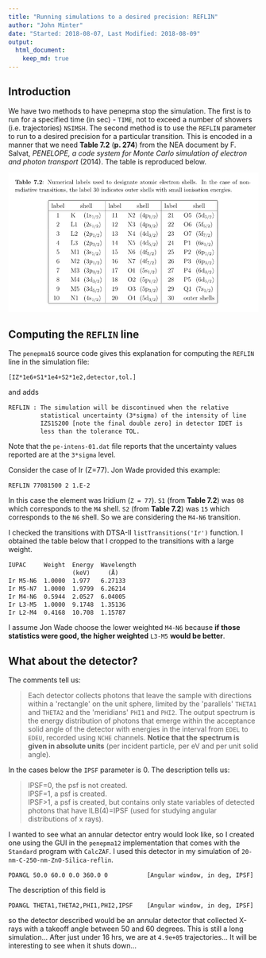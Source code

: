 ```yaml
---
title: "Running simulations to a desired precision: REFLIN"
author: "John Minter"
date: "Started: 2018-08-07, Last Modified: 2018-08-09"
output:
  html_document:
    keep_md: true
---
```




## Introduction

We have two methods to have penepma stop the simulation. The first is to 
run for a specified time (in sec) - `TIME`, not to exceed a number of showers
(i.e. trajectories) `NSIMSH`. The second method is to use the `REFLIN` parameter
to run to a desired precision for a particular transition. This is encoded in
a manner that we need **Table 7.2** (**p. 274**) from the NEA document by F. Salvat,
*PENELOPE, a code system for Monte Carlo simulation of electron and photon transport*
(2014). The table is reproduced below.

![Table 7.2](./img/penepma-2014-shell-nomenclature.png)

## Computing the `REFLIN` line

The `penepma16` source code gives this explanation for computing the `REFLIN`
line in the simulation file:

```
[IZ*1e6+S1*1e4+S2*1e2,detector,tol.]
```

and adds

```
REFLIN : The simulation will be discontinued when the relative
         statistical uncertainty (3*sigma) of the intensity of line
         IZS1S200 [note the final double zero] in detector IDET is
         less than the tolerance TOL.
```

Note that the `pe-intens-01.dat` file reports that the uncertainty
values reported are at the `3*sigma` level.

Consider the case of Ir (Z=77). Jon Wade provided this example:

```
REFLIN 77081500 2 1.E-2
```

In this case the element was Iridium (`Z = 77`). `S1` (from **Table 7.2**)
was `08` which corresponds to the `M4` shell. `S2` (from **Table 7.2**) was `15`
which corresponds to the `N6` shell. So we are considering the `M4-N6`
transition.

I checked the transitions with DTSA-II `listTransitions('Ir')` function.
I obtained the table below that I cropped to the transitions with a large weight.

```
IUPAC     Weight  Energy  Wavelength
                  (keV)     (Å)
Ir M5-N6  1.0000  1.977   6.27133
Ir M5-N7  1.0000  1.9799  6.26214
Ir M4-N6  0.5944  2.0527  6.04005
Ir L3-M5  1.0000  9.1748  1.35136
Ir L2-M4  0.4168  10.708  1.15787
```


I assume Jon Wade choose the lower weighted `M4-N6` because
**if those statistics were good, the higher weighted** `L3-M5`
**would be better**.


## What about the detector?

The comments tell us:

> Each detector collects photons that leave the sample with directions
> within a 'rectangle' on the unit sphere, limited by the 'parallels'
> `THETA1` and `THETA2` and the 'meridians' `PHI1` and `PHI2`. 
> The output spectrum is the energy distribution of photons that emerge within
> the acceptance solid angle of the detector with energies in the interval
> from `EDEL` to `EDEU`, recorded using `NCHE` channels. **Notice that the**
> **spectrum is given in absolute units** (per incident particle, per eV
> and per unit solid angle).

In the cases below the `IPSF` parameter is 0. The description tells us:

> IPSF=0, the psf is not created.    
> IPSF=1, a psf is created.    
> IPSF>1, a psf is created, but contains only state variables
> of detected photons that have ILB(4)=IPSF (used for studying angular
> distributions of x rays).



I wanted to see what an annular detector entry would look like, so I created one
using the GUI in the `penepma12` implementation that comes with the `Standard`
program with `CalcZAF`. I used this detector in my simulation of 
`20-nm-C-250-nm-ZnO-Silica-reflin`. 

```
PDANGL 50.0 60.0 0.0 360.0 0           [Angular window, in deg, IPSF]
```

The description of this field is

```
PDANGL THETA1,THETA2,PHI1,PHI2,IPSF    [Angular window, in deg, IPSF]
```

so the detector described would be an annular detector that collected X-rays
with a takeoff angle between 50 and 60 degrees.
This is still a long simulation... After just under 16 hrs, we are at
`4.9e+05` trajectories... It will be interesting to see when it shuts down...




